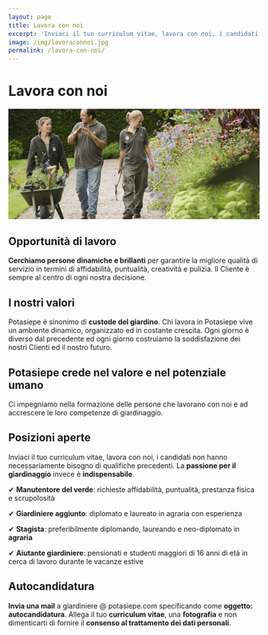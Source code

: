 ```yaml
---
layout: page
title: Lavora con noi
excerpt: 'Inviaci il tuo curriculum vitae, lavora con noi, i candidati non hanno necessariamente bisogno di qualifiche precedenti, solamente passione per il giardinaggio.'
image: /img/lavoraconnoi.jpg
permalink: /lavora-con-noi/
---
```

# Lavora con noi

<div class="carousel">
<img src="/img/lavoraconnoi.jpg" alt="Lavora con noi" title="Lavora con noi">
</div>

## Opportunità di lavoro

**Cerchiamo persone dinamiche e brillanti** per garantire la migliore qualità di servizio in termini di affidabilità, puntualità, creatività e pulizia. Il Cliente è sempre al centro di ogni nostra decisione.

## I nostri valori

Potasiepe è sinonimo di **custode del giardino**. Chi lavora in Potasiepe vive un ambiente dinamico, organizzato ed in costante crescita. Ogni giorno è diverso dal precedente ed ogni giorno costruiamo la soddisfazione dei nostri Clienti ed il nostro futuro.

## Potasiepe crede nel valore e nel potenziale umano

Ci impegniamo nella formazione delle persone che lavorano con noi e ad accrescere le loro competenze di giardinaggio.

## Posizioni aperte

Inviaci il tuo curriculum vitae, lavora con noi, i candidati non hanno necessariamente bisogno di qualifiche precedenti. La **passione per il giardinaggio** invece è **indispensabile**.

&#10004; **Manutentore del verde**: richieste affidabilità, puntualità, prestanza fisica e scrupolosità

&#10004; **Giardiniere aggiunto**: diplomato e laureato in agraria con esperienza

&#10004; **Stagista**: preferibilmente diplomando, laureando e neo-diplomato in **agraria**

&#10004; **Aiutante giardiniere**: pensionati e studenti maggiori di 16 anni di età in cerca di lavoro durante le vacanze estive

## Autocandidatura

**Invia una mail** a giardiniere @ potasiepe.com specificando come **oggetto: autocandidatura**. Allega il tuo **curriculum vitae**, una **fotografia** e non dimenticarti di fornire il **consenso al trattamento dei dati personali**.
